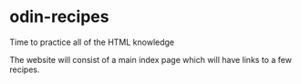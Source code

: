 # odin-recipes

Time to practice all of the HTML knowledge

The website will consist of a main index page which will have links to a few recipes.
